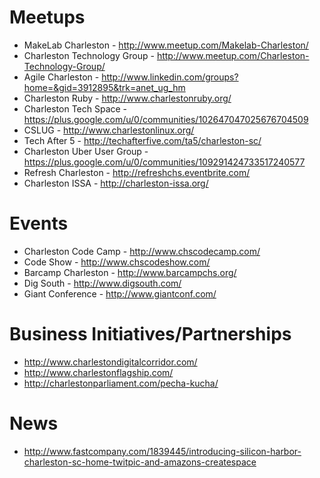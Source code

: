 # Meetups

- MakeLab Charleston - http://www.meetup.com/Makelab-Charleston/
- Charleston Technology Group - http://www.meetup.com/Charleston-Technology-Group/
- Agile Charleston - http://www.linkedin.com/groups?home=&gid=3912895&trk=anet_ug_hm
- Charleston Ruby - http://www.charlestonruby.org/
- Charleston Tech Space - https://plus.google.com/u/0/communities/102647047025676704509
- CSLUG - http://www.charlestonlinux.org/
- Tech After 5 - http://techafterfive.com/ta5/charleston-sc/
- Charleston Uber User Group - https://plus.google.com/u/0/communities/109291424733517240577
- Refresh Charleston - http://refreshchs.eventbrite.com/
- Charleston ISSA - http://charleston-issa.org/

# Events

- Charleston Code Camp - http://www.chscodecamp.com/
- Code Show - http://www.chscodeshow.com/
- Barcamp Charleston - http://www.barcampchs.org/
- Dig South - http://www.digsouth.com/
- Giant Conference - http://www.giantconf.com/


# Business Initiatives/Partnerships

- http://www.charlestondigitalcorridor.com/
- http://www.charlestonflagship.com/
- http://charlestonparliament.com/pecha-kucha/

# News

- http://www.fastcompany.com/1839445/introducing-silicon-harbor-charleston-sc-home-twitpic-and-amazons-createspace
